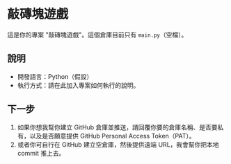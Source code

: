 # 敲磚塊遊戲

這是你的專案 "敲磚塊遊戲"。這個倉庫目前只有 `main.py`（空檔）。

## 說明
- 開發語言：Python（假設）
- 執行方式：請在此加入專案如何執行的說明。

## 下一步
1. 如果你想我幫你建立 GitHub 倉庫並推送，請回覆你要的倉庫名稱、是否要私有，以及是否願意提供 GitHub Personal Access Token（PAT）。
2. 或者你可自行在 GitHub 建立空倉庫，然後提供遠端 URL，我會幫你把本地 commit 推上去。